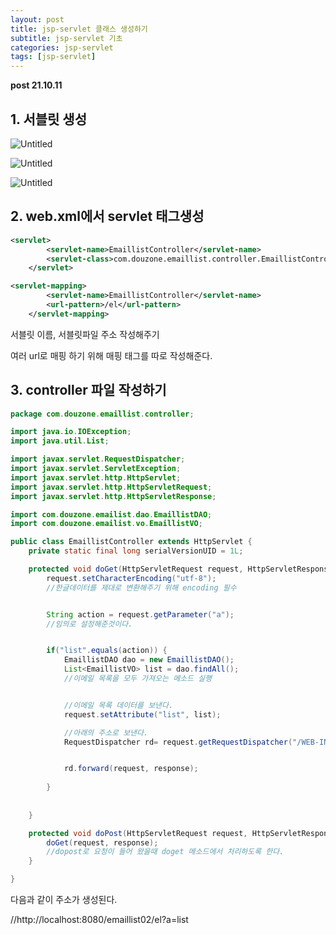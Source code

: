```yaml
---
layout: post
title: jsp-servlet 클래스 생성하기
subtitle: jsp-servlet 기초
categories: jsp-servlet
tags: [jsp-servlet]
---
```


**post 21.10.11**

## 1. 서블릿 생성 

![Untitled](https://s3-us-west-2.amazonaws.com/secure.notion-static.com/70c30f32-9597-499c-97bf-f6f016f6c329/Untitled.png)

![Untitled](https://s3-us-west-2.amazonaws.com/secure.notion-static.com/6074066c-6eb9-4471-857a-1a225080f2c5/Untitled.png)

![Untitled](https://s3-us-west-2.amazonaws.com/secure.notion-static.com/626dc731-a348-48da-8526-a30df8b732b0/Untitled.png)


## 2. web.xml에서 servlet 태그생성

```xml
<servlet>
		<servlet-name>EmaillistController</servlet-name>
		<servlet-class>com.douzone.emaillist.controller.EmaillistController</servlet-class>
	</servlet>

<servlet-mapping>
		<servlet-name>EmaillistController</servlet-name>
		<url-pattern>/el</url-pattern>		
	</servlet-mapping>
```

서블릿 이름, 서블릿파일 주소 작성해주기

여러 url로 매핑 하기 위해 매핑 태그를 따로 작성해준다.


## 3. controller 파일 작성하기 


```java
package com.douzone.emaillist.controller;

import java.io.IOException;
import java.util.List;

import javax.servlet.RequestDispatcher;
import javax.servlet.ServletException;
import javax.servlet.http.HttpServlet;
import javax.servlet.http.HttpServletRequest;
import javax.servlet.http.HttpServletResponse;

import com.douzone.emailist.dao.EmaillistDAO;
import com.douzone.emailist.vo.EmaillistVO;

public class EmaillistController extends HttpServlet {
	private static final long serialVersionUID = 1L;

	protected void doGet(HttpServletRequest request, HttpServletResponse response) throws ServletException, IOException {
		request.setCharacterEncoding("utf-8");
		//한글데이터를 제대로 변환해주기 위해 encoding 필수


		String action = request.getParameter("a");
        //임의로 설정해준것이다.


		if("list".equals(action)) {
			EmaillistDAO dao = new EmaillistDAO();
			List<EmaillistVO> list = dao.findAll();
			//이메일 목록을 모두 가져오는 메소드 실행


			//이메일 목록 데이터를 보낸다.
			request.setAttribute("list", list);

            //아래의 주소로 보낸다.
			RequestDispatcher rd= request.getRequestDispatcher("/WEB-INF/views/index.jsp");


			rd.forward(request, response);
		
		}
	
	
	}

	protected void doPost(HttpServletRequest request, HttpServletResponse response) throws ServletException, IOException {
		doGet(request, response);
        //dopost로 요청이 들어 왔을때 doget 메소드에서 처리하도록 한다.
	}

}
```

다음과 같이 주소가 생성된다.

//http://localhost:8080/emaillist02/el?a=list
